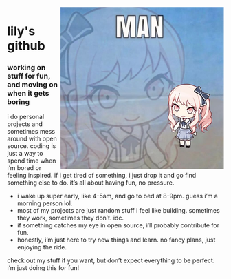 <body>
	<img src="https://github.com/lilydpuppy/lilydpuppy/raw/main/profile_image.png" align="right" width=380>
	<h1>lily's github</h1>
	<h3>working on stuff for fun, and moving on when it gets boring</h3>
	<p>i do personal projects and sometimes mess around with open source. coding is just a way to spend time when i’m bored or feeling inspired. if i get tired of something, i just drop it and go find something else to do. it’s all about having fun, no pressure.</p>
	<ul>
		<li>i wake up super early, like 4-5am, and go to bed at 8-9pm. guess i’m a morning person lol.</li>
		<li>most of my projects are just random stuff i feel like building. sometimes they work, sometimes they don’t. idc.</li>
		<li>if something catches my eye in open source, i’ll probably contribute for fun.</li>
		<li>honestly, i’m just here to try new things and learn. no fancy plans, just enjoying the ride.</li>
	</ul>
	<p>check out my stuff if you want, but don’t expect everything to be perfect. i’m just doing this for fun!</p>
</body>
